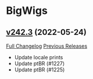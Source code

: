 # BigWigs

## [v242.3](https://github.com/BigWigsMods/BigWigs/tree/v242.3) (2022-05-24)
[Full Changelog](https://github.com/BigWigsMods/BigWigs/compare/v242.2...v242.3) [Previous Releases](https://github.com/BigWigsMods/BigWigs/releases)

- Update locale prints  
- Update ptBR (#1227)  
- Update ptBR (#1225)  
